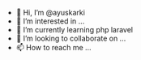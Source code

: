 - 👋 Hi, I’m @ayuskarki
- 👀 I’m interested in ...
- 🌱 I’m currently learning php laravel
- 💞️ I’m looking to collaborate on ...
- 📫 How to reach me ...

<!---
ayuskar/ayuskar is a ✨ special ✨ repository because its `README.md` (this file) appears on your GitHub profile.
You can click the Preview link to take a look at your changes.
--->
